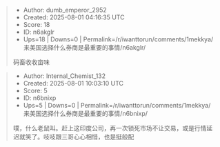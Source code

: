 > - Author: dumb_emperor_2952
> - Created: 2025-08-01 04:16:35 UTC
> - Score: 18
> - ID: n6akglr
> - Ups=18 | Downs=0 | Permalink=/r/iwanttorun/comments/1mekkya/来美国选择什么券商是最重要的事情/n6akglr/
>
> 码畜收收亩味

> - Author: Internal_Chemist_132
> - Created: 2025-08-01 10:03:10 UTC
> - Score: 5
> - ID: n6bnixp
> - Ups=5 | Downs=0 | Permalink=/r/iwanttorun/comments/1mekkya/来美国选择什么券商是最重要的事情/n6bnixp/
>
> 噗，什么老鼠叫。赶上这印度公司，再一次锁死市场不让交易，或是行情延迟就笑了。吱吱跟三哥心心相惜，也是挺般配
